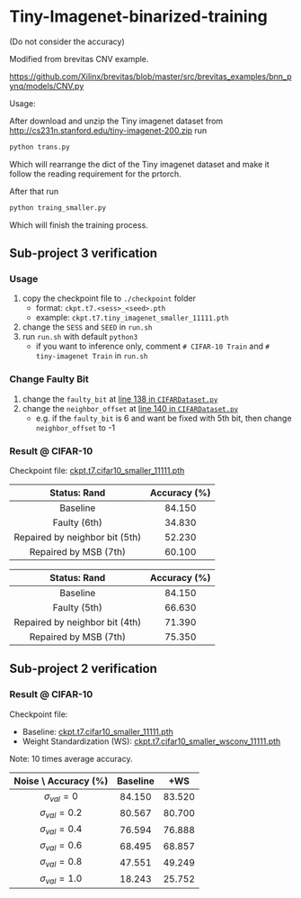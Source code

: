 # Tiny-Imagenet-binarized-training
(Do not consider the accuracy)

Modified from brevitas CNV example.

https://github.com/Xilinx/brevitas/blob/master/src/brevitas_examples/bnn_pynq/models/CNV.py

Usage:

After download and unzip the Tiny imagenet dataset from http://cs231n.stanford.edu/tiny-imagenet-200.zip 
run

```bash
python trans.py
```
Which will rearrange the dict of the Tiny imagenet dataset and make it follow the reading requirement for the prtorch.

After that run

```bash
python traing_smaller.py
```

Which will finish the training process.


## Sub-project 3 verification

### Usage

1. copy the checkpoint file to `./checkpoint` folder
   - format: `ckpt.t7.<sess>_<seed>.pth`
   - example: `ckpt.t7.tiny_imagenet_smaller_11111.pth`
2. change the `SESS` and `SEED` in `run.sh`
3. run `run.sh` with default `python3`
   - if you want to inference only, comment `# CIFAR-10 Train` and `# tiny-imagenet Train` in `run.sh`

### Change Faulty Bit

1. change the `faulty_bit` at [line 138 in `CIFARDataset.py`](https://github.com/stevenokm/Tiny-Imagenet-binarized-training/blob/eef60de8a1a13704f959d3a205b8ea8fce82ef3a/CIFARDataset.py#L138)
2. change the `neighbor_offset` at [line 140 in `CIFARDataset.py`](https://github.com/stevenokm/Tiny-Imagenet-binarized-training/blob/eef60de8a1a13704f959d3a205b8ea8fce82ef3a/CIFARDataset.py#L140)
   - e.g. if the `faulty_bit` is 6 and want be fixed with 5th bit, then change `neighbor_offset` to -1

### Result @ CIFAR-10

Checkpoint file: [ckpt.t7.cifar10_smaller_11111.pth](https://drive.google.com/file/d/17BNowbr6Ljx9_62C9qLp2Ts2vIH02xPh/view?usp=sharing)

|          Status: Rand          | Accuracy (%) |
| :----------------------------: | :----------: |
|            Baseline            |    84.150    |
|          Faulty (6th)          |    34.830    |
| Repaired by neighbor bit (5th) |    52.230    |
|     Repaired by MSB (7th)      |    60.100    |

|          Status: Rand          | Accuracy (%) |
| :----------------------------: | :----------: |
|            Baseline            |    84.150    |
|          Faulty (5th)          |    66.630    |
| Repaired by neighbor bit (4th) |    71.390    |
|     Repaired by MSB (7th)      |    75.350    |

## Sub-project 2 verification

### Result @ CIFAR-10

Checkpoint file: 
- Baseline: [ckpt.t7.cifar10_smaller_11111.pth](https://drive.google.com/file/d/17BNowbr6Ljx9_62C9qLp2Ts2vIH02xPh/view?usp=sharing)
- Weight Standardization (WS): [ckpt.t7.cifar10_smaller_wsconv_11111.pth](https://drive.google.com/file/d/1zSmEu5tpRfBZIjEsyQQJI1InQMmnoQon/view?usp=sharing)

Note: 10 times average accuracy.

| Noise \ Accuracy (%) | Baseline |  +WS   |
| :------------------: | :------: | :----: |
|  $\sigma_{val} = 0$  |  84.150  | 83.520 |
| $\sigma_{val} = 0.2$ |  80.567  | 80.700 |
| $\sigma_{val} = 0.4$ |  76.594  | 76.888 |
| $\sigma_{val} = 0.6$ |  68.495  | 68.857 |
| $\sigma_{val} = 0.8$ |  47.551  | 49.249 |
| $\sigma_{val} = 1.0$ |  18.243  | 25.752 |
